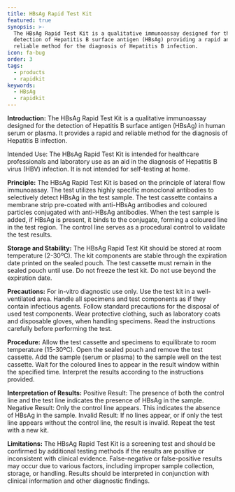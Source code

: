 ```yaml
---
title: HBsAg Rapid Test Kit
featured: true
synopsis: >-
  The HBsAg Rapid Test Kit is a qualitative immunoassay designed for the
  detection of Hepatitis B surface antigen (HBsAg) providing a rapid and
  reliable method for the diagnosis of Hepatitis B infection.
icon: fa-bug
order: 3
tags:
  - products
  - rapidkit
keywords:
  - HBsAg
  - rapidkit
---
```


**Introduction:** The HBsAg Rapid Test Kit is a qualitative immunoassay designed for the detection of Hepatitis B surface antigen (HBsAg) in human serum or plasma. It provides a rapid and reliable method for the diagnosis of Hepatitis B infection.

Intended Use: The HBsAg Rapid Test Kit is intended for healthcare professionals and laboratory use as an aid in the diagnosis of Hepatitis B virus (HBV) infection. It is not intended for self-testing at home.

**Principle:** The HBsAg Rapid Test Kit is based on the principle of lateral flow immunoassay. The test utilizes highly specific monoclonal antibodies to selectively detect HBsAg in the test sample. The test cassette contains a membrane strip pre-coated with anti-HBsAg antibodies and coloured particles conjugated with anti-HBsAg antibodies. When the test sample is added, if HBsAg is present, it binds to the conjugate, forming a coloured line in the test region. The control line serves as a procedural control to validate the test results.

**Storage and Stability:**
The HBsAg Rapid Test Kit should be stored at room temperature (2-30ºC).
The kit components are stable through the expiration date printed on the sealed pouch.
The test cassette must remain in the sealed pouch until use.
Do not freeze the test kit.
Do not use beyond the expiration date.

**Precautions:**
For in-vitro diagnostic use only.
Use the test kit in a well-ventilated area.
Handle all specimens and test components as if they contain infectious agents.
Follow standard precautions for the disposal of used test components.
Wear protective clothing, such as laboratory coats and disposable gloves, when handling specimens.
Read the instructions carefully before performing the test.

**Procedure:**
Allow the test cassette and specimens to equilibrate to room temperature (15-30ºC).
Open the sealed pouch and remove the test cassette.
Add the sample (serum or plasma) to the sample well on the test cassette.
Wait for the coloured lines to appear in the result window within the specified time.
Interpret the results according to the instructions provided.

**Interpretation of Results:**
Positive Result: The presence of both the control line and the test line indicates the presence of HBsAg in the sample.
Negative Result: Only the control line appears. This indicates the absence of HBsAg in the sample.
Invalid Result: If no lines appear, or if only the test line appears without the control line, the result is invalid. Repeat the test with a new kit.

**Limitations:**
The HBsAg Rapid Test Kit is a screening test and should be confirmed by additional testing methods if the results are positive or inconsistent with clinical evidence.
False-negative or false-positive results may occur due to various factors, including improper sample collection, storage, or handling.
Results should be interpreted in conjunction with clinical information and other diagnostic findings.
